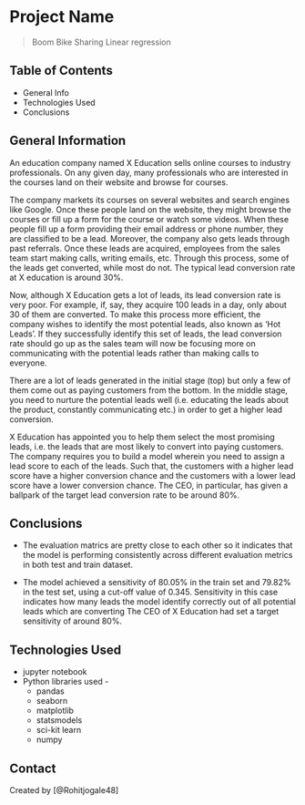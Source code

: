 # Project Name
> Boom Bike Sharing Linear regression 


## Table of Contents
* General Info
* Technologies Used
* Conclusions



## General Information
An education company named X Education sells online courses to industry professionals. 
On any given day, many professionals who are interested in the courses land on their website and browse for courses. 

The company markets its courses on several websites and search engines like Google. 
Once these people land on the website, they might browse the courses or fill up a form for the course or watch some videos. 
When these people fill up a form providing their email address or phone number, they are classified to be a lead. 
Moreover, the company also gets leads through past referrals. 
Once these leads are acquired, employees from the sales team start making calls, writing emails, etc. 
Through this process, some of the leads get converted, while most do not. 
The typical lead conversion rate at X education is around 30%. 

Now, although X Education gets a lot of leads, its lead conversion rate is very poor. 
For example, if, say, they acquire 100 leads in a day, only about 30 of them are converted. 
To make this process more efficient, the company wishes to identify the most potential leads, also known as ‘Hot Leads’. 
If they successfully identify this set of leads, the lead conversion rate should go up as the sales team will now be focusing more on communicating with the potential leads rather than making calls to everyone.

There are a lot of leads generated in the initial stage (top) but only a few of them come out as paying customers from the bottom. 
In the middle stage, you need to nurture the potential leads well (i.e. educating the leads about the product, constantly communicating etc.) in order to get a higher lead conversion.

X Education has appointed you to help them select the most promising leads, i.e. the leads that are most likely to convert into paying customers. 
The company requires you to build a model wherein you need to assign a lead score to each of the leads. 
Such that, the customers with a higher lead score have a higher conversion chance and the customers with a lower lead score have a lower conversion chance. 
The CEO, in particular, has given a ballpark of the target lead conversion rate to be around 80%.




## Conclusions
- The evaluation matrics are pretty close to each other so it indicates that the model is performing consistently across different evaluation metrics in both test and train dataset.

- The model achieved a sensitivity of 80.05% in the train set and 79.82% in the test set, using a cut-off value of 0.345.
Sensitivity in this case indicates how many leads the model identify correctly out of all potential leads which are converting
The CEO of X Education had set a target sensitivity of around 80%.

## Technologies Used
- jupyter notebook 
- Python libraries used -
	- pandas
	- seaborn
	- matplotlib
	- statsmodels
	- sci-kit learn
	- numpy



## Contact
Created by [@Rohitjogale48]


